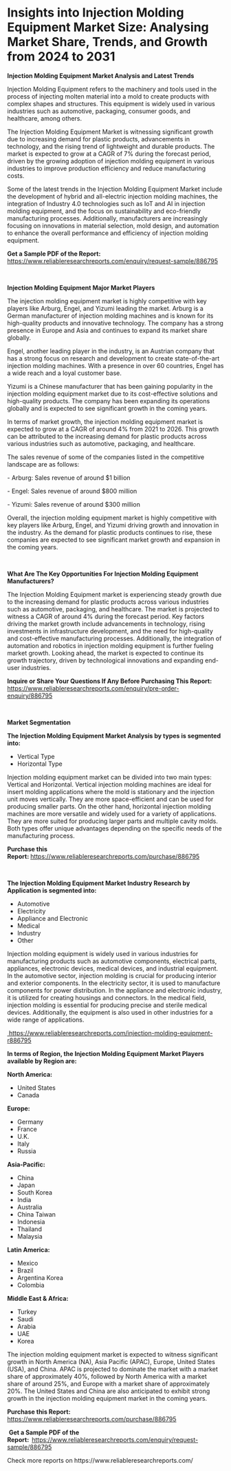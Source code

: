 <p><h1>Insights into Injection Molding Equipment Market Size: Analysing Market Share, Trends, and Growth from 2024 to 2031</h1></p><p><strong>Injection Molding Equipment Market Analysis and Latest Trends</strong></p>
<p><p>Injection Molding Equipment refers to the machinery and tools used in the process of injecting molten material into a mold to create products with complex shapes and structures. This equipment is widely used in various industries such as automotive, packaging, consumer goods, and healthcare, among others.</p><p>The Injection Molding Equipment Market is witnessing significant growth due to increasing demand for plastic products, advancements in technology, and the rising trend of lightweight and durable products. The market is expected to grow at a CAGR of 7% during the forecast period, driven by the growing adoption of injection molding equipment in various industries to improve production efficiency and reduce manufacturing costs.</p><p>Some of the latest trends in the Injection Molding Equipment Market include the development of hybrid and all-electric injection molding machines, the integration of Industry 4.0 technologies such as IoT and AI in injection molding equipment, and the focus on sustainability and eco-friendly manufacturing processes. Additionally, manufacturers are increasingly focusing on innovations in material selection, mold design, and automation to enhance the overall performance and efficiency of injection molding equipment.</p></p>
<p><strong>Get a Sample PDF of the Report:&nbsp;</strong> <a href="https://www.reliableresearchreports.com/enquiry/request-sample/886795">https://www.reliableresearchreports.com/enquiry/request-sample/886795</a></p>
<p>&nbsp;</p>
<p><strong>Injection Molding Equipment Major Market Players</strong></p>
<p><p>The injection molding equipment market is highly competitive with key players like Arburg, Engel, and Yizumi leading the market. Arburg is a German manufacturer of injection molding machines and is known for its high-quality products and innovative technology. The company has a strong presence in Europe and Asia and continues to expand its market share globally.</p><p>Engel, another leading player in the industry, is an Austrian company that has a strong focus on research and development to create state-of-the-art injection molding machines. With a presence in over 60 countries, Engel has a wide reach and a loyal customer base.</p><p>Yizumi is a Chinese manufacturer that has been gaining popularity in the injection molding equipment market due to its cost-effective solutions and high-quality products. The company has been expanding its operations globally and is expected to see significant growth in the coming years.</p><p>In terms of market growth, the injection molding equipment market is expected to grow at a CAGR of around 4% from 2021 to 2026. This growth can be attributed to the increasing demand for plastic products across various industries such as automotive, packaging, and healthcare.</p><p>The sales revenue of some of the companies listed in the competitive landscape are as follows:</p><p>- Arburg: Sales revenue of around $1 billion</p><p>- Engel: Sales revenue of around $800 million</p><p>- Yizumi: Sales revenue of around $300 million</p><p>Overall, the injection molding equipment market is highly competitive with key players like Arburg, Engel, and Yizumi driving growth and innovation in the industry. As the demand for plastic products continues to rise, these companies are expected to see significant market growth and expansion in the coming years.</p></p>
<p>&nbsp;</p>
<p><strong>What Are The Key Opportunities For Injection Molding Equipment Manufacturers?</strong></p>
<p><p>The Injection Molding Equipment market is experiencing steady growth due to the increasing demand for plastic products across various industries such as automotive, packaging, and healthcare. The market is projected to witness a CAGR of around 4% during the forecast period. Key factors driving the market growth include advancements in technology, rising investments in infrastructure development, and the need for high-quality and cost-effective manufacturing processes. Additionally, the integration of automation and robotics in injection molding equipment is further fueling market growth. Looking ahead, the market is expected to continue its growth trajectory, driven by technological innovations and expanding end-user industries.</p></p>
<p><strong>Inquire or Share Your Questions If Any Before Purchasing This Report:</strong> <a href="https://www.reliableresearchreports.com/enquiry/pre-order-enquiry/886795">https://www.reliableresearchreports.com/enquiry/pre-order-enquiry/886795</a></p>
<p>&nbsp;</p>
<p><strong>Market Segmentation</strong></p>
<p><strong>The Injection Molding Equipment Market Analysis by types is segmented into:</strong></p>
<p><ul><li>Vertical Type</li><li>Horizontal Type</li></ul></p>
<p><p>Injection molding equipment market can be divided into two main types: Vertical and Horizontal. Vertical injection molding machines are ideal for insert molding applications where the mold is stationary and the injection unit moves vertically. They are more space-efficient and can be used for producing smaller parts. On the other hand, horizontal injection molding machines are more versatile and widely used for a variety of applications. They are more suited for producing larger parts and multiple cavity molds. Both types offer unique advantages depending on the specific needs of the manufacturing process.</p></p>
<p><strong>Purchase this Report:&nbsp;</strong><a href="https://www.reliableresearchreports.com/purchase/886795">https://www.reliableresearchreports.com/purchase/886795</a></p>
<p>&nbsp;</p>
<p><strong>The Injection Molding Equipment Market Industry Research by Application is segmented into:</strong></p>
<p><ul><li>Automotive</li><li>Electricity</li><li>Appliance and Electronic</li><li>Medical</li><li>Industry</li><li>Other</li></ul></p>
<p><p>Injection molding equipment is widely used in various industries for manufacturing products such as automotive components, electrical parts, appliances, electronic devices, medical devices, and industrial equipment. In the automotive sector, injection molding is crucial for producing interior and exterior components. In the electricity sector, it is used to manufacture components for power distribution. In the appliance and electronic industry, it is utilized for creating housings and connectors. In the medical field, injection molding is essential for producing precise and sterile medical devices. Additionally, the equipment is also used in other industries for a wide range of applications.</p></p>
<p><a href="https://www.reliableresearchreports.com/injection-molding-equipment-r886795">&nbsp;https://www.reliableresearchreports.com/injection-molding-equipment-r886795</a></p>
<p><strong>In terms of Region, the Injection Molding Equipment Market Players available by Region are:</strong></p>
<p>
    <p> <strong> North America: </strong>
        <ul>
            <li>United States</li>
            <li>Canada</li>
        </ul>
        </p> 
    <p> <strong> Europe: </strong>
        <ul>
            <li>Germany</li>
            <li>France</li>
            <li>U.K.</li>
            <li>Italy</li>
            <li>Russia</li>
        </ul>
        </p> 
    <p> <strong> Asia-Pacific: </strong>
        <ul>
            <li>China</li>
            <li>Japan</li>
            <li>South Korea</li>
            <li>India</li>
            <li>Australia</li>
            <li>China Taiwan</li>
            <li>Indonesia</li>
            <li>Thailand</li>
            <li>Malaysia</li>
        </ul>
        </p> 
    <p> <strong> Latin America: </strong>
        <ul>
            <li>Mexico</li>
            <li>Brazil</li>
            <li>Argentina Korea</li>
            <li>Colombia</li>
        </ul>
        </p> 
    <p> <strong> Middle East & Africa: </strong>
        <ul>
            <li>Turkey</li>
            <li>Saudi</li>
            <li>Arabia</li>
            <li>UAE</li>
            <li>Korea</li>
        </ul>
    </p>
    </p>
<p><p>The injection molding equipment market is expected to witness significant growth in North America (NA), Asia Pacific (APAC), Europe, United States (USA), and China. APAC is projected to dominate the market with a market share of approximately 40%, followed by North America with a market share of around 25%, and Europe with a market share of approximately 20%. The United States and China are also anticipated to exhibit strong growth in the injection molding equipment market in the coming years.</p></p>
<p><strong>Purchase this Report: </strong><a href="https://www.reliableresearchreports.com/purchase/886795">https://www.reliableresearchreports.com/purchase/886795</a></p>
<p>&nbsp;<strong>Get a Sample PDF of the Report:&nbsp;&nbsp;</strong><a href="https://www.reliableresearchreports.com/enquiry/request-sample/886795">https://www.reliableresearchreports.com/enquiry/request-sample/886795</a></p>
<p><strong></strong></p>
<p>Check more reports on https://www.reliableresearchreports.com/</p>